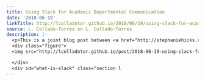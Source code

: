 ```yaml
---
title: Using Slack for Academic Departmental Communication
date: '2018-06-19'
linkTitle: http://lcolladotor.github.io/2018/06/19/using-slack-for-academic-departmental-communication/
source: L. Collado-Torres on L. Collado-Torres
description: |-
  <p>This is a joint blog post between <a href="http://stephaniehicks.com">Stephanie Hicks</a> and <a href="http://lcolladotor.github.io/">Leonardo Collado-Torres</a>. We want to share with you our experience using Slack and why you should join us. This post is in an interview style.</p>
  <div class="figure">
  <img src="http://lcolladotor.github.io/post/2018-06-19-using-slack-for-academic-departmental-communication_files/slack-logo.png" width="400" />

  </div>
  <div id="what-is-slack" class="section l
---
```

